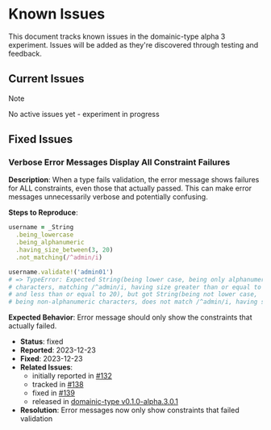 # Known Issues

This document tracks known issues in the domainic-type alpha 3 experiment. Issues will be added as they're discovered
through testing and feedback.

## Current Issues

> [!NOTE]
> No active issues yet - experiment in progress

## Fixed Issues

### Verbose Error Messages Display All Constraint Failures

**Description**: When a type fails validation, the error message shows failures for ALL constraints, even those that
actually passed. This can make error messages unnecessarily verbose and potentially confusing.

**Steps to Reproduce**:

```ruby
username = _String
  .being_lowercase
  .being_alphanumeric
  .having_size_between(3, 20)
  .not_matching(/^admin/i)

username.validate!('admin01')
# => TypeError: Expected String(being lower case, being only alphanumeric
# characters, matching /^admin/i, having size greater than or equal to 3
# and less than or equal to 20), but got String(being not lower case,
# being non-alphanumeric characters, does not match /^admin/i, having size 7)
```

**Expected Behavior**: Error message should only show the constraints that actually failed.

* **Status**: fixed
* **Reported**: 2023-12-23
* **Fixed**: 2023-12-23
* **Related Issues**:
  * initially reported in [#132](https://github.com/domainic/domainic/issues/132#issuecomment-2560546327)
  * tracked in [#138](https://github.com/domainic/domainic/issues/138)
  * fixed in [#139](https://github.com/domainic/domainic/pull/139)
  * released in [domainic-type v0.1.0-alpha.3.0.1](https://github.com/domainic/domainic/tree/domainic-type-v0.1.0-alpha.3.0.1/domainic-type)
* **Resolution**: Error messages now only show constraints that failed validation

